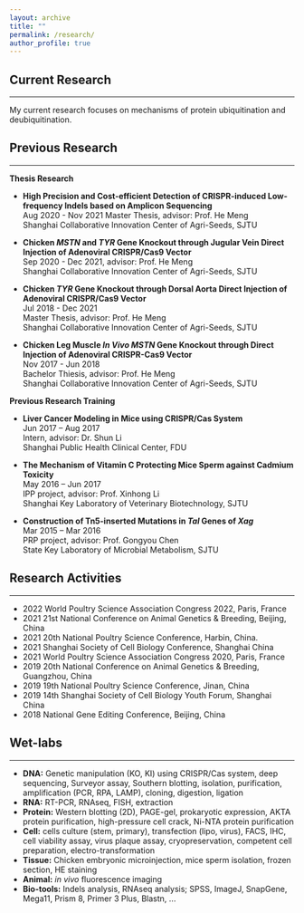```yaml
---
layout: archive
title: ""
permalink: /research/
author_profile: true
---
```


## __Current Research__  
---
My current research focuses on mechanisms of protein ubiquitination and deubiquitination.


## __Previous Research__  
---
__Thesis Research__  

* __High Precision and Cost-efficient Detection of CRISPR-induced Low-frequency Indels based on Amplicon Sequencing__  
Aug 2020 - Nov 2021
Master Thesis, advisor: Prof. He Meng  
Shanghai Collaborative Innovation Center of Agri-Seeds, SJTU  

* __Chicken *MSTN* and *TYR* Gene Knockout through Jugular Vein Direct Injection of Adenoviral CRISPR/Cas9 Vector__   
Sep 2020 - Dec 2021, advisor: Prof. He Meng  
Shanghai Collaborative Innovation Center of Agri-Seeds, SJTU   


* __Chicken *TYR* Gene Knockout through Dorsal Aorta Direct Injection of Adenoviral CRISPR/Cas9 Vector__   
Jul 2018 - Dec 2021  
Master Thesis, advisor: Prof. He Meng   
Shanghai Collaborative Innovation Center of Agri-Seeds, SJTU   
 
* __Chicken Leg Muscle *In Vivo* *MSTN* Gene Knockout  through Direct Injection of Adenoviral CRISPR-Cas9 Vector__  
Nov 2017 - Jun 2018  
Bachelor Thiesis, advisor: Prof. He Meng   
Shanghai Collaborative Innovation Center of Agri-Seeds, SJTU   

__Previous Research Training__  

* __Liver Cancer Modeling in Mice using CRISPR/Cas System__  
Jun 2017 – Aug 2017  
Intern, advisor: Dr. Shun Li  
Shanghai Public Health Clinical Center, FDU


* __The Mechanism of Vitamin C Protecting Mice Sperm against Cadmium Toxicity__  
May 2016 – Jun 2017  
IPP project, advisor: Prof. Xinhong Li    
Shanghai Key Laboratory of Veterinary Biotechnology, SJTU  
* __Construction of Tn5-inserted Mutations in *Tal* Genes of *Xag*__  
Mar 2015 – Mar 2016  
PRP project, advisor: Prof. Gongyou Chen   
State Key  Laboratory  of Microbial  Metabolism, SJTU  

## __Research Activities__
---
* 2022 World Poultry Science Association Congress 2022, Paris, France
* 2021 21st National Conference on Animal Genetics & Breeding, Beijing, China
* 2021 20th National Poultry Science Conference, Harbin, China.
* 2021 Shanghai Society of Cell Biology Conference, Shanghai China
* 2021 World Poultry Science Association Congress 2020, Paris, France
* 2019 20th National Conference on Animal Genetics & Breeding, Guangzhou, China
* 2019 19th National Poultry Science Conference, Jinan, China
* 2019 14th Shanghai Society of Cell Biology Youth Forum, Shanghai China
* 2018 National Gene Editing Conference, Beijing, China

 
## __Wet-labs__
---
* __DNA:__ Genetic manipulation (KO, KI) using CRISPR/Cas system, deep sequencing, Surveyor assay, Southern blotting, isolation, purification, amplification (PCR, RPA, LAMP), cloning, digestion, ligation
* __RNA:__ RT-PCR, RNAseq, FISH, extraction
* __Protein:__ Western blotting (2D), PAGE-gel, prokaryotic expression, AKTA protein purification, high-pressure cell crack, Ni-NTA protein purification  
* __Cell:__ cells culture (stem, primary), transfection (lipo, virus), FACS, IHC, cell viability assay, virus plaque assay, cryopreservation, competent cell preparation, electro-transformation
* __Tissue:__ Chicken embryonic microinjection, mice sperm isolation, frozen section, HE staining  
* __Animal:__  *in vivo* fluorescence imaging  
* __Bio-tools:__ Indels analysis, RNAseq analysis; SPSS, ImageJ, SnapGene, Mega11, Prism 8, Primer 3 Plus, Blastn, ... 



